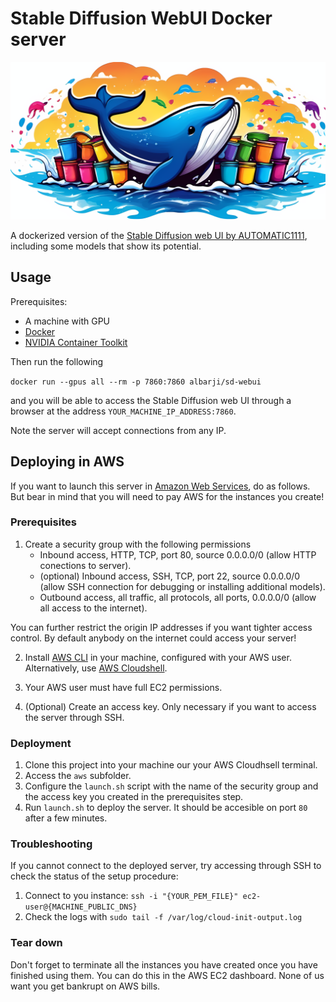 # Stable Diffusion WebUI Docker server

<div align="center">
    <img src="docs/logo.png" width="1024"><br>
</div>

A dockerized version of the [Stable Diffusion web UI by AUTOMATIC1111](https://github.com/AUTOMATIC1111/stable-diffusion-webui), including some models that show its potential.

## Usage

Prerequisites:
* A machine with GPU
* [Docker](https://www.docker.com/)
* [NVIDIA Container Toolkit](https://docs.nvidia.com/datacenter/cloud-native/container-toolkit/latest/install-guide.html)

Then run the following

`docker run --gpus all --rm -p 7860:7860 albarji/sd-webui`

and you will be able to access the Stable Diffusion web UI through a browser at the address `YOUR_MACHINE_IP_ADDRESS:7860`.

Note the server will accept connections from any IP.

## Deploying in AWS

If you want to launch this server in [Amazon Web Services](https://aws.amazon.com), do as follows. But bear in mind that you will need to pay AWS for the instances you create!

### Prerequisites

1. Create a security group with the following permissions
   * Inbound access, HTTP, TCP, port 80, source 0.0.0.0/0 (allow HTTP conections to server).
   * (optional) Inbound access, SSH, TCP, port 22, source 0.0.0.0/0 (allow SSH connection for debugging or installing additional models).
   * Outbound access, all traffic, all protocols, all ports, 0.0.0.0/0 (allow all access to the internet).

You can further restrict the origin IP addresses if you want tighter access control. By default anybody on the internet could access your server!

2. Install [AWS CLI](https://aws.amazon.com/cli/) in your machine, configured with your AWS user. Alternatively, use [AWS Cloudshell](https://docs.aws.amazon.com/cloudshell/latest/userguide/welcome.html).

3. Your AWS user must have full EC2 permissions.

4. (Optional) Create an access key. Only necessary if you want to access the server through SSH.

### Deployment

1. Clone this project into your machine our your AWS Cloudhsell terminal.
2. Access the `aws` subfolder.
3. Configure the `launch.sh` script with the name of the security group and the access key you created in the prerequisites step.
4. Run `launch.sh` to deploy the server. It should be accesible on port `80` after a few minutes.

### Troubleshooting

If you cannot connect to the deployed server, try accessing through SSH to check the status of the setup procedure:

1. Connect to you instance: `ssh -i "{YOUR_PEM_FILE}" ec2-user@{MACHINE_PUBLIC_DNS}`
2. Check the logs with `sudo tail -f /var/log/cloud-init-output.log`

### Tear down

Don't forget to terminate all the instances you have created once you have finished using them. You can do this in the AWS EC2 dashboard. None of us want you get bankrupt on AWS bills.
